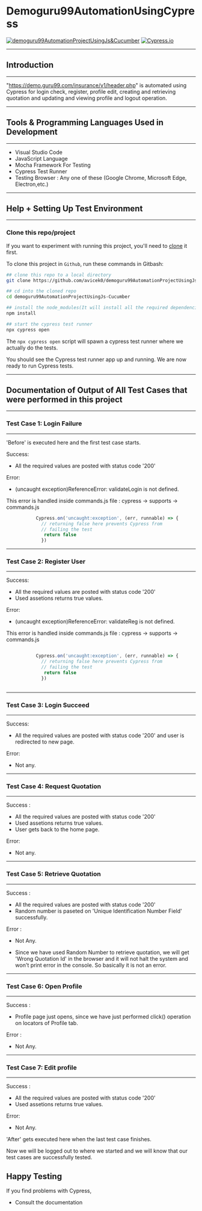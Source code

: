 # Demoguru99AutomationUsingCypress

[![demoguru99AutomationProjectUsingJs&Cucumber](https://img.shields.io/endpoint?url=https://dashboard.cypress.io/badge/simple/4tps32&style=flat&logo=cypress)](https://dashboard.cypress.io/projects/4tps32/runs) [![Cypress.io](https://img.shields.io/badge/tested%20with-Cypress-04C38E.svg)](https://www.cypress.io/)

***

## Introduction

***
"https://demo.guru99.com/insurance/v1/header.php" is automated using Cypress for login check, register, profile edit, creating and retrieving quotation and updating and viewing profile and logout operation.

***

## Tools & Programming Languages Used in Development

***
+ Visual Studio Code
+ JavaScript Language
+ Mocha Framework For Testing
+ Cypress Test Runner
+ Testing Browser : Any one of these (Google Chrome, Microsoft Edge, Electron,etc.)

***
## Help + Setting Up Test Environment
***

### Clone this repo/project 

If you want to experiment with running this project, you'll need to [clone](https://github.com/avicek0/demoguru99AutomationProjectUsingJs-Cucumber.git) it first.

To clone this project in `Github`, run these commands in Gitbash:

```bash
## clone this repo to a local directory
git clone https://github.com/avicek0/demoguru99AutomationProjectUsingJs-Cucumber.git

## cd into the cloned repo
cd demoguru99AutomationProjectUsingJs-Cucumber

## install the node_modules(It will install all the required dependencies.)
npm install

## start the cypress test runner
npx cypress open
```

The `npx cypress open` script will spawn a cypress test runner where we actually do the tests.

You should see the Cypress test runner app up and running. We are now ready to run Cypress tests.

***
## Documentation of Output of All Test Cases that were performed in this project
***

### Test Case 1: Login Failure
---

  'Before' is executed here and the first test case starts.
    
  Success: 
+ All the required values are posted with status code '200'
    
Error: 

+ (uncaught exception)ReferenceError: validateLogin is not defined.


This error is handled inside commands.js file : cypress -> supports -> commands.js


``` js
           Cypress.on('uncaught:exception', (err, runnable) => {
             // returning false here prevents Cypress from
             // failing the test
              return false
             })

```

---
### Test Case 2: Register User
---


Success: 

+ All the required values are posted with status code '200' 
+ Used assetions returns true values.

Error:

+ (uncaught exception)ReferenceError: validateReg is not defined.  
     



This error is handled inside commands.js file : cypress -> supports -> commands.js
        
``` js

           Cypress.on('uncaught:exception', (err, runnable) => {
             // returning false here prevents Cypress from
             // failing the test
              return false
             })
          
```
       
---
### Test Case 3: Login Succeed
---
Success:
+ All the required values are posted with status code '200' and user is redirected to new page.

Error:
+ Not any.
       

---
### Test Case 4: Request Quotation
---
  

Success :

- All the required values are posted with status code '200' 
- Used assetions returns true values. 
- User gets back to the home page.


Error:

+ Not any.

---
### Test Case 5: Retrieve Quotation
---


Success : 

+ All the required values are posted with status code '200'
+ Random number is paseted on 'Unique Identification Number Field' successfully.

Error : 
+ Not Any.

+ Since we have used Random Number to retrieve quotation, we will get 'Wrong Quotation Id' in the browser and it will not halt the system and won't print error in the console. So basically it is not an error.

---
### Test Case 6: Open Profile
---
Success :

+ Profile page just opens, since we have just performed click() operation on locators of Profile tab.

Error : 
+ Not Any.

---
### Test Case 7: Edit profile
---
Success :  

- All the required values are posted with status code '200' 
- Used assetions returns true values. 

Error: 
+ Not Any.
                            
'After' gets executed here when the last test case finishes.

Now we will be logged out to where we started and we will know that our test cases are successfully tested.


## Happy Testing
If you find problems with Cypress,
+ Consult the documentation
